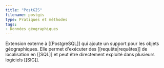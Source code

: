 ```yaml
---
title: "PostGIS"
filename: postgis
type: Pratiques et méthodes
tags:
- Données géographiques
---
```


Extension externe à [[PostgreSQL]] qui ajoute un support pour les objets géographiques. Elle permet d'exécuter des [[requête|requêtes]] de localisation en [[SQL]] et peut être directement exploité dans plusieurs logiciels [[SIG]].

